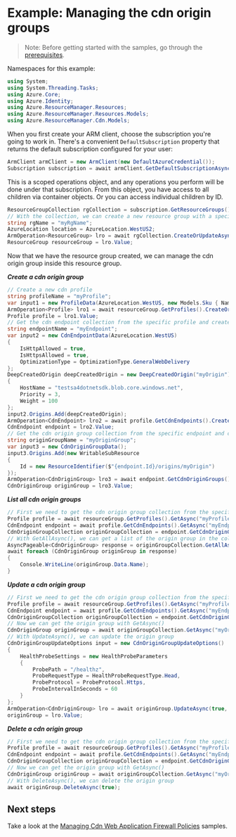 # Example: Managing the cdn origin groups

>Note: Before getting started with the samples, go through the [prerequisites](https://github.com/Azure/azure-sdk-for-net/tree/main/sdk/resourcemanager/Azure.ResourceManager#prerequisites).

Namespaces for this example:
```C# Snippet:Manage_OriginGroups_Namespaces
using System;
using System.Threading.Tasks;
using Azure.Core;
using Azure.Identity;
using Azure.ResourceManager.Resources;
using Azure.ResourceManager.Resources.Models;
using Azure.ResourceManager.Cdn.Models;
```

When you first create your ARM client, choose the subscription you're going to work in. There's a convenient `DefaultSubscription` property that returns the default subscription configured for your user:

```C# Snippet:Readme_DefaultSubscription
ArmClient armClient = new ArmClient(new DefaultAzureCredential());
Subscription subscription = await armClient.GetDefaultSubscriptionAsync();
```

This is a scoped operations object, and any operations you perform will be done under that subscription. From this object, you have access to all children via container objects. Or you can access individual children by ID.

```C# Snippet:Readme_GetResourceGroupCollection
ResourceGroupCollection rgCollection = subscription.GetResourceGroups();
// With the collection, we can create a new resource group with a specific name
string rgName = "myRgName";
AzureLocation location = AzureLocation.WestUS2;
ArmOperation<ResourceGroup> lro = await rgCollection.CreateOrUpdateAsync(true, rgName, new ResourceGroupData(location));
ResourceGroup resourceGroup = lro.Value;
```

Now that we have the resource group created, we can manage the cdn origin group inside this resource group.

***Create a cdn origin group***

```C# Snippet:Managing_OriginGroups_CreateAnOriginGroup
// Create a new cdn profile
string profileName = "myProfile";
var input1 = new ProfileData(AzureLocation.WestUS, new Models.Sku { Name = SkuName.StandardMicrosoft });
ArmOperation<Profile> lro1 = await resourceGroup.GetProfiles().CreateOrUpdateAsync(true, profileName, input1);
Profile profile = lro1.Value;
// Get the cdn endpoint collection from the specific profile and create an endpoint
string endpointName = "myEndpoint";
var input2 = new CdnEndpointData(AzureLocation.WestUS)
{
    IsHttpAllowed = true,
    IsHttpsAllowed = true,
    OptimizationType = OptimizationType.GeneralWebDelivery
};
DeepCreatedOrigin deepCreatedOrigin = new DeepCreatedOrigin("myOrigin")
{
    HostName = "testsa4dotnetsdk.blob.core.windows.net",
    Priority = 3,
    Weight = 100
};
input2.Origins.Add(deepCreatedOrigin);
ArmOperation<CdnEndpoint> lro2 = await profile.GetCdnEndpoints().CreateOrUpdateAsync(true, endpointName, input2);
CdnEndpoint endpoint = lro2.Value;
// Get the cdn origin group collection from the specific endpoint and create an origin group
string originGroupName = "myOriginGroup";
var input3 = new CdnOriginGroupData();
input3.Origins.Add(new WritableSubResource
{
    Id = new ResourceIdentifier($"{endpoint.Id}/origins/myOrigin")
});
ArmOperation<CdnOriginGroup> lro3 = await endpoint.GetCdnOriginGroups().CreateOrUpdateAsync(true, originGroupName, input3);
CdnOriginGroup originGroup = lro3.Value;
```

***List all cdn origin groups***

```C# Snippet:Managing_OriginGroups_ListAllOriginGroups
// First we need to get the cdn origin group collection from the specific endpoint
Profile profile = await resourceGroup.GetProfiles().GetAsync("myProfile");
CdnEndpoint endpoint = await profile.GetCdnEndpoints().GetAsync("myEndpoint");
CdnOriginGroupCollection originGroupCollection = endpoint.GetCdnOriginGroups();
// With GetAllAsync(), we can get a list of the origin group in the collection
AsyncPageable<CdnOriginGroup> response = originGroupCollection.GetAllAsync();
await foreach (CdnOriginGroup originGroup in response)
{
    Console.WriteLine(originGroup.Data.Name);
}
```

***Update a cdn origin group***

```C# Snippet:Managing_OriginGroups_UpdateAnOriginGroup
// First we need to get the cdn origin group collection from the specific endpoint
Profile profile = await resourceGroup.GetProfiles().GetAsync("myProfile");
CdnEndpoint endpoint = await profile.GetCdnEndpoints().GetAsync("myEndpoint");
CdnOriginGroupCollection originGroupCollection = endpoint.GetCdnOriginGroups();
// Now we can get the origin group with GetAsync()
CdnOriginGroup originGroup = await originGroupCollection.GetAsync("myOriginGroup");
// With UpdateAsync(), we can update the origin group
CdnOriginGroupUpdateOptions input = new CdnOriginGroupUpdateOptions()
{
    HealthProbeSettings = new HealthProbeParameters
    {
        ProbePath = "/healthz",
        ProbeRequestType = HealthProbeRequestType.Head,
        ProbeProtocol = ProbeProtocol.Https,
        ProbeIntervalInSeconds = 60
    }
};
ArmOperation<CdnOriginGroup> lro = await originGroup.UpdateAsync(true, input);
originGroup = lro.Value;
```

***Delete a cdn origin group***

```C# Snippet:Managing_OriginGroups_DeleteAnOriginGroup
// First we need to get the cdn origin group collection from the specific endpoint
Profile profile = await resourceGroup.GetProfiles().GetAsync("myProfile");
CdnEndpoint endpoint = await profile.GetCdnEndpoints().GetAsync("myEndpoint");
CdnOriginGroupCollection originGroupCollection = endpoint.GetCdnOriginGroups();
// Now we can get the origin group with GetAsync()
CdnOriginGroup originGroup = await originGroupCollection.GetAsync("myOriginGroup");
// With DeleteAsync(), we can delete the origin group
await originGroup.DeleteAsync(true);
```


## Next steps
Take a look at the [Managing Cdn Web Application Firewall Policies](https://github.com/Azure/azure-sdk-for-net/blob/main/sdk/cdn/Azure.ResourceManager.Cdn/samples/Sample2_ManagingCdnWebApplicationFirewallPolicies.md) samples.
